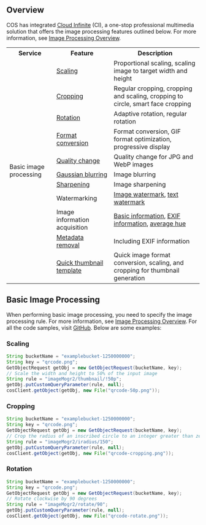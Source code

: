 ## Overview

COS has integrated [Cloud Infinite](https://www.tencentcloud.com/document/product/1045) (CI), a one-stop professional multimedia solution that offers the image processing features outlined below. For more information, see [Image Processing Overview](https://intl.cloud.tencent.com/document/product/436/35280).

<table>
   <tr>
      <th>Service</td>
      <th>Feature</td>
      <th>Description</td>
   </tr>
   <tr>
      <td rowspan=11>Basic image processing</td>
      <td><a href="https://intl.cloud.tencent.com/document/product/436/36366">Scaling</a></td>
      <td>Proportional scaling, scaling image to target width and height</td>
   </tr>
   <tr>
      <td><a href="https://intl.cloud.tencent.com/document/product/436/36367">Cropping</a></td>
      <td>Regular cropping, cropping and scaling, cropping to circle, smart face cropping</td>
   </tr>
   <tr>
      <td><a href="https://intl.cloud.tencent.com/document/product/436/36368">Rotation</a></td>
      <td>Adaptive rotation, regular rotation</td>
   </tr>
   <tr>
      <td><a href="https://intl.cloud.tencent.com/document/product/436/36369">Format conversion</a></td>
      <td>Format conversion, GIF format optimization, progressive display</td>
   </tr>
   <tr>
      <td><a href="https://intl.cloud.tencent.com/document/product/436/36370">Quality change</a></td>
      <td>Quality change for JPG and WebP images</td>
   </tr>
   <tr>
      <td><a href="https://intl.cloud.tencent.com/document/product/436/36371">Gaussian blurring</a></td>
      <td>Image blurring</td>
   </tr>
   <tr>
      <td><a href="https://intl.cloud.tencent.com/document/product/436/36372">Sharpening</a></td>
      <td>Image sharpening</td>
   </tr>
   <tr>
      <td>Watermarking</td>
      <td><a href="https://intl.cloud.tencent.com/document/product/436/36373">Image watermark</a>, <a href="https://intl.cloud.tencent.com/document/product/436/36374">text watermark</a></td>
   </tr>
   <tr>
      <td>Image information acquisition</td>
      <td><a href="https://intl.cloud.tencent.com/document/product/436/36375">Basic information</a>, <a href="https://intl.cloud.tencent.com/document/product/436/36376">EXIF information</a>, <a href="https://intl.cloud.tencent.com/document/product/436/36377">average hue</a></td>
   </tr>
   <tr>
      <td><a href="https://intl.cloud.tencent.com/document/product/436/36378">Metadata removal</a></td>
      <td>Including EXIF information</td>
   </tr>
   <tr>
      <td><a href="https://intl.cloud.tencent.com/document/product/436/36379">Quick thumbnail template</a></td>
      <td>Quick image format conversion, scaling, and cropping for thumbnail generation</td>
   </tr>
</table>


## Basic Image Processing

When performing basic image processing, you need to specify the image processing rule. For more information, see [Image Processing Overview](https://intl.cloud.tencent.com/document/product/436/35280).
For all the code samples, visit [GitHub](https://github.com/tencentyun/cos-java-sdk-v5/blob/master/src/main/java/com/qcloud/cos/demo/ci/BasicImageProcessing.java).
Below are some examples:

### Scaling

```java
String bucketName = "examplebucket-1250000000";
String key = "qrcode.png";
GetObjectRequest getObj = new GetObjectRequest(bucketName, key);
// Scale the width and height to 50% of the input image
String rule = "imageMogr2/thumbnail/!50p";
getObj.putCustomQueryParameter(rule, null);
cosClient.getObject(getObj, new File("qrcode-50p.png"));
```

### Cropping

```java
String bucketName = "examplebucket-1250000000";
String key = "qrcode.png";
GetObjectRequest getObj = new GetObjectRequest(bucketName, key);
// Crop the radius of an inscribed circle to an integer greater than zero and less than half of the shorter side of the input image. The center of the inscribed circle is the center of the image.
String rule = "imageMogr2/iradius/150";
getObj.putCustomQueryParameter(rule, null);
cosClient.getObject(getObj, new File("qrcode-cropping.png"));
```

### Rotation

```java
String bucketName = "examplebucket-1250000000";
String key = "qrcode.png";
GetObjectRequest getObj = new GetObjectRequest(bucketName, key);
// Rotate clockwise by 90 degrees
String rule = "imageMogr2/rotate/90";
getObj.putCustomQueryParameter(rule, null);
cosClient.getObject(getObj, new File("qrcode-rotate.png"));
```







